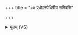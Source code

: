 +++
title = "०४ एधोऽस्येधिषीय समिदसि"

+++
<details><summary>मूलम् (VS)</summary>

एधो॑ऽस्येधिषी॒य स॒मिद॑सि॒ समे॑धिषीय। तेजो॑ऽसि॒ तेजो॒ मयि॑ धेहि ॥
</details>
